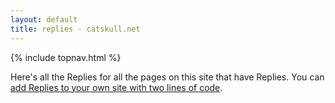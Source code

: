 ```yaml
---
layout: default
title: replies - catskull.net
---
```

{% include topnav.html %}

Here's all the Replies for all the pages on this site that have Replies. You can [add Replies to your own site with two lines of code](/public-web-comments-with-cloudflare-email-workers.html).

<page-replies all open default="https://catskull.net/public/images/outlook_express-4.png"/>
<script src="https://catskull.net/public/js/components/replies.js"></script>
